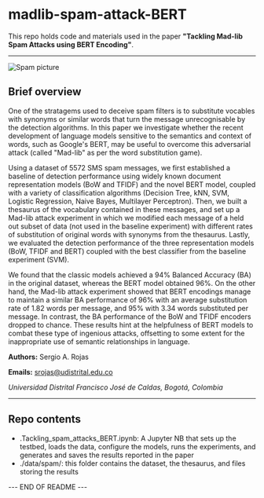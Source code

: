 # madlib-spam-attack-BERT
This repo holds code and materials used in the paper **"Tackling Mad-lib Spam Attacks using BERT Encoding"**.

---

![Spam picture](https://cdn.pixabay.com/photo/2018/08/10/15/39/email-3597087_960_720.jpg)

## Brief overview

One of the stratagems used to deceive spam filters is to substitute vocables with synonyms or similar words that turn the message unrecognisable by the detection algorithms. In this paper we investigate whether the recent development of language models sensitive to the semantics and context of words, such as Google's BERT, may be useful to overcome this adversarial attack (called "Mad-lib" as per the word substitution game). 

Using a dataset of 5572 SMS spam messages, we first established a baseline of detection performance using widely known document representation models (BoW and TFIDF) and the novel BERT model, coupled with a variety of classification algorithms (Decision Tree, kNN, SVM, Logistic Regression, Naive Bayes, Multilayer Perceptron). Then, we built a thesaurus of the vocabulary contained in these messages, and set up a Mad-lib attack experiment in which we modified each message of a held out subset of data (not used in the baseline experiment) with different rates of substitution of original words with synonyms from the thesaurus. Lastly, we evaluated the detection performance of the three representation models (BoW, TFIDF and BERT) coupled with the best classifier from the baseline experiment (SVM). 

We found that the classic models achieved a 94% Balanced Accuracy (BA) in the original dataset, whereas the BERT model obtained 96%. On the other hand, the Mad-lib attack experiment showed that BERT encodings manage to maintain a similar BA performance of 96% with an average substitution rate of 1.82 words per message, and 95% with 3.34 words substituted per message. In contrast, the BA performance of the BoW and TFIDF encoders dropped to chance. These results hint at the helpfulness of BERT models to combat these type of ingenious attacks, offsetting to some extent for the inappropriate use of semantic relationships in language. 

**Authors:** Sergio A. Rojas 

**Emails:** srojas@udistrital.edu.co

*Universidad Distrital Francisco José de Caldas, Bogotá, Colombia*

---

## Repo contents

* .Tackling_spam_attacks_BERT.ipynb: A Jupyter NB that sets up the testbed, loads the data, configure the models, runs the experiments, and generates and saves the results reported in the paper
* ./data/spam/: this folder contains the dataset, the thesaurus, and files storing the results

--- END OF README ---


